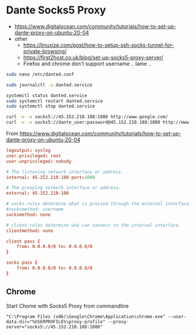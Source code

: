 Dante Socks5 Proxy
==================

* https://www.digitalocean.com/community/tutorials/how-to-set-up-dante-proxy-on-ubuntu-20-04
* other
    * https://linuxize.com/post/how-to-setup-ssh-socks-tunnel-for-private-browsing/
    * https://first2host.co.uk/blog/set-up-socks5-proxy-server/
    * Firefox and chrome don't support username .. lame .. 

```bash
sudo nano /etc/danted.conf

sudo journalctl -u danted.service

systemctl status danted.service
sudo systemctl restart danted.service
sudo systemctl stop danted.service

curl -v -x socks5://45.152.210.188:1080 http://www.google.com/
curl -v -x socks5://dante_user:password@45.152.210.188:1080 http://www.google.com/
```

From https://www.digitalocean.com/community/tutorials/how-to-set-up-dante-proxy-on-ubuntu-20-04
```conf
logoutput: syslog
user.privileged: root
user.unprivileged: nobody

# The listening network interface or address.
internal: 45.152.210.188 port=1080

# The proxying network interface or address.
external: 45.152.210.188

# socks-rules determine what is proxied through the external interface.
#socksmethod: username
socksmethod: none

# client-rules determine who can connect to the internal interface.
clientmethod: none

client pass {
    from: 0.0.0.0/0 to: 0.0.0.0/0
}

socks pass {
    from: 0.0.0.0/0 to: 0.0.0.0/0
}
```


Chrome
------

Start Chome with Socks5 Proxy from commandline
```
"C:\Program Files (x86)\Google\Chrome\Application\chrome.exe" --user-data-dir="%USERPROFILE%\proxy-profile" --proxy-server="socks5://45.152.210.188:1080"
```